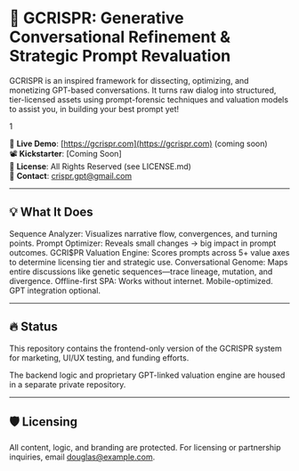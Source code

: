 # 🧬 GCRISPR: Generative Conversational Refinement & Strategic Prompt Revaluation

GCRISPR is an inspired framework for dissecting, optimizing, and monetizing GPT-based conversations. It turns raw dialog into structured, tier-licensed assets using prompt-forensic techniques and valuation models to assist you, in building your best prompt yet!

1

🚀 **Live Demo**: [https://gcrispr.com](https://gcrispr.com) (coming soon)  
📽️ **Kickstarter**: [Coming Soon]  
🔐 **License**: All Rights Reserved (see LICENSE.md)  
📧 **Contact**: crispr.gpt@gmail.com

---

## 💡 What It Does

Sequence Analyzer: Visualizes narrative flow, convergences, and turning points.
Prompt Optimizer: Reveals small changes → big impact in prompt outcomes.
GCRI$PR Valuation Engine: Scores prompts across 5+ value axes to determine licensing tier and strategic use.
Conversational Genome: Maps entire discussions like genetic sequences—trace lineage, mutation, and divergence.
Offline-first SPA: Works without internet. Mobile-optimized. GPT integration optional.

---

## 🔥 Status

This repository contains the frontend-only version of the GCRISPR system for marketing, UI/UX testing, and funding efforts.

The backend logic and proprietary GPT-linked valuation engine are housed in a separate private repository.

---

## 🛡 Licensing

All content, logic, and branding are protected. For licensing or partnership inquiries, email douglas@example.com.
